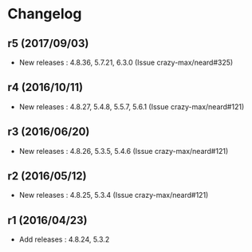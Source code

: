 # Changelog

## r5 (2017/09/03)

* New releases : 4.8.36, 5.7.21, 6.3.0 (Issue crazy-max/neard#325)

## r4 (2016/10/11)

* New releases : 4.8.27, 5.4.8, 5.5.7, 5.6.1 (Issue crazy-max/neard#121)

## r3 (2016/06/20)

* New releases : 4.8.26, 5.3.5, 5.4.6 (Issue crazy-max/neard#121)

## r2 (2016/05/12)

* New releases : 4.8.25, 5.3.4 (Issue crazy-max/neard#121)

## r1 (2016/04/23)

* Add releases : 4.8.24, 5.3.2
